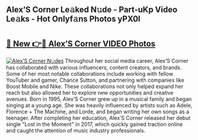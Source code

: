 ## Alex’S Corner Le𝚊ked N𝚞de - Part-uKp Video Le𝚊ks - Hot Onlyf𝚊ns Photos yPX0l

# <h2><a href="http://ab50840.deff.icu/?id=Alex%e2%80%99S+Corner">🔗 New 👉🔴 Alex’S Corner VIDEO Photos</a></h2>

[![Alex’S Corner N𝚞des](https://i.imgur.com/rIISA9y.gif)](http://ab50840.deff.icu/?id=Alex%e2%80%99S+Corner)
Throughout her social media career, Alex’S Corner has collaborated with various influencers, content creators, and brands. Some of her most notable collaborations include working with fellow YouTuber and gamer, Chance Sutton, and partnering with companies like Boost Mobile and Nike. These collaborations not only helped expand her reach but also allowed her to explore new opportunities and creative avenues. Born in 1995, Alex’S Corner grew up in a musical family and began singing at a young age. She was heavily influenced by artists such as Adele, Florence + The Machine, and Lorde, and began writing her own songs as a teenager. After completing her education, Alex’S Corner released her debut single "Lost in the Moment" in 2017, which quickly gained traction online and caught the attention of music industry professionals.

